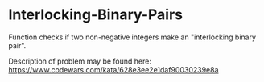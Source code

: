 # Interlocking-Binary-Pairs
Function checks if two non-negative integers make an "interlocking binary pair".

Description of problem may be found here: https://www.codewars.com/kata/628e3ee2e1daf90030239e8a

